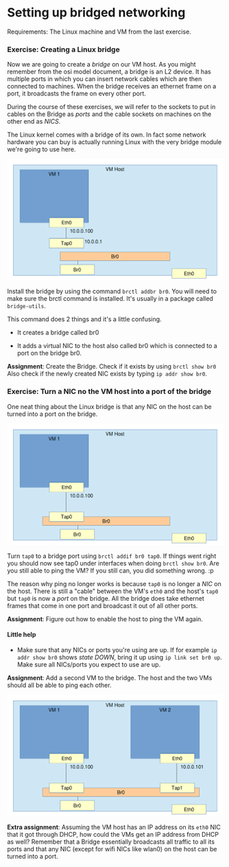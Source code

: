 # Setting up bridged networking

Requirements: The Linux machine and VM from the last exercise.

### Exercise: Creating a Linux bridge

Now we are going to create a *bridge* on our VM host. As you might remember from the osi model document, a bridge is an L2 device. It has multiple ports in which you can insert network cables which are then connected to machines. When the bridge receives an ethernet frame on a port, it broadcasts the frame on every other port.

During the course of these exercises, we will refer to the sockets to put in cables on the Bridge as *ports* and the cable sockets on machines on the other end as *NICS*.

The Linux kernel comes with a bridge of its own. In fact some network hardware you can buy is actually running Linux with the very bridge module we're going to use here.

![Linux bridge](images/02-1_bridge_no_vm.png)

Install the bridge by using the command `brctl addbr br0`. You will need to make sure the brctl command is installed. It's usually in a package called `bridge-utils`.

This command does 2 things and it's a little confusing.

* It creates a bridge called br0

* It adds a virtual NIC to the host also called br0 which is connected to a port on the bridge br0.

**Assignment**: Create the Bridge. Check if it exists by using `brctl show br0` Also check if the newly created NIC exists by typing `ip addr show br0`.

### Exercise: Turn a NIC no the VM host into a port of the bridge

One neat thing about the Linux bridge is that any NIC on the host can be turned into a port on the bridge.

![Linux bridge with vm](images/02-2_bridge_with_vm.png)

Turn `tap0` to a bridge port using `brctl addif br0 tap0`. If things went right you should now see tap0 under interfaces when doing `brctl show br0`. Are you still able to ping the VM? If you still can, you did something wrong. :p

The reason why ping no longer works is because `tap0` is no longer a *NIC* on the host. There is still a "cable" between the VM's `eth0` and the host's `tap0` but `tap0` is now a *port* on the bridge. All the bridge does take ethernet frames that come in one port and broadcast it out of all other ports.

**Assignment**: Figure out how to enable the host to ping the VM again.

#### Little help

* Make sure that any NICs or ports you're using are up. If for example `ip addr show br0` shows *state DOWN*, bring it up using `ip link set br0 up`. Make sure all NICs/ports you expect to use are up.

**Assignment**: Add a second VM to the bridge. The host and the two VMs should all be able to ping each other.

![Linux bridge two vm](images/02-3_bridge_two_vms.png)

**Extra assignment**: Assuming the VM host has an IP address on its `eth0` NIC that it got through DHCP, how could the VMs get an IP address from DHCP as well? Remember that a Bridge essentially broadcasts all traffic to all its ports and that any NIC (except for wifi NICs like wlan0) on the host can be turned into a port. 
